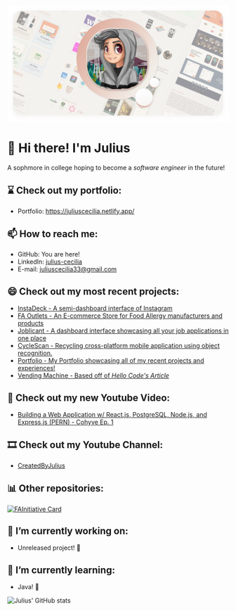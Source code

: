 ![Portfolio](https://github.com/juliuscecilia33/Portfolio/blob/main/public/images/Banner.png)

# 👋 Hi there! I'm Julius  

A sophmore in college hoping to become a _software engineer_ in the future! 

## ⌛ Check out my portfolio: 
- Portfolio: https://juliuscecilia.netlify.app/ 

## 📫 How to reach me:
- GitHub: You are here!
- LinkedIn: [julius-cecilia](https://www.linkedin.com/in/julius-cecilia/)
- E-mail: juliuscecilia33@gmail.com

## 😄 Check out my most recent projects: 
- [InstaDeck - A semi-dashboard interface of Instagram](https://instadeck.netlify.app/)
- [FA Outlets - An E-commerce Store for Food Allergy manufacturers and products](https://faoutlets.netlify.app/)
- [Joblicant - A dashboard interface showcasing all your job applications in one place](https://github.com/juliuscecilia33/Joblicant)
- [CycleScan - Recycling cross-platform mobile application using object recognition.](https://github.com/bkenza/CycleScan)
- [Portfolio - My Portfolio showcasing all of my recent projects and experiences!](https://juliuscecilia.netlify.app/)
- [Vending Machine - Based off of _Hello Code's Article_](https://github.com/juliuscecilia33/VendingMachine)

## 📸 Check out my new Youtube Video: 
- [Building a Web Application w/ React.js, PostgreSQL, Node.js, and Express.js (PERN) - Cohyve Ep. 1](https://www.youtube.com/watch?v=PzsS2CdiKMQ&ab_channel=CreatedByJulius)

## 🎞️ Check out my Youtube Channel: 
- [CreatedByJulius](https://www.youtube.com/channel/UCn8D_nwYkMdQzZ4C_yvyDxg)

## 📊 Other repositories:
[![FAInitiative Card](https://github-readme-stats.vercel.app/api/pin/?username=juliuscecilia33&repo=FAInitiative&theme=vue-dark)](https://github.com/juliuscecilia33/FAInitiative)

## 🔭 I’m currently working on:
- Unreleased project! 👀

## 🌱 I’m currently learning:
- Java! 🧭

![Julius' GitHub stats](https://github-readme-stats.vercel.app/api?username=juliuscecilia33&show_icons=true&theme=vue-dark)



<!--
**juliuscecilia33/juliuscecilia33** is a ✨ _special_ ✨ repository because its `README.md` (this file) appears on your GitHub profile.

Here are some ideas to get you started:

- 🔭 I’m currently working on ...
- 🌱 I’m currently learning ...
- 👯 I’m looking to collaborate on ...
- 🤔 I’m looking for help with ...
- 💬 Ask me about ...
- 📫 How to reach me: ...
- 😄 Pronouns: ...
- ⚡ Fun fact: ...
-->
